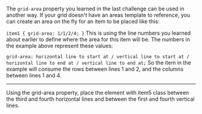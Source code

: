 The `grid-area` property you learned in the last challenge can be used in another way. If your grid doesn't have an areas template to reference, you can create an area on the fly for an item to be placed like this:

`item1 { grid-area: 1/1/2/4; }`
This is using the line numbers you learned about earlier to define where the area for this item will be. The numbers in the example above represent these values:

`grid-area: horizontal line to start at / vertical line to start at / horizontal line to end at / vertical line to end at;`
So the item in the example will consume the rows between lines 1 and 2, and the columns between lines 1 and 4.

---

Using the grid-area property, place the element with item5 class between the third and fourth horizontal lines and between the first and fourth vertical lines.
